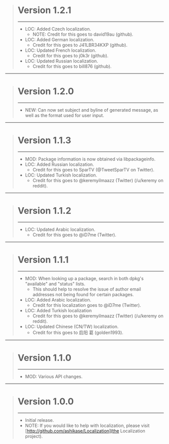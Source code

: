 > # Version 1.2.1
> - - -
> * LOC: Added Czech localization.
>     * NOTE: Credit for this goes to david19au (github).
> * LOC: Added German localization.
>     * Credit for this goes to J41LBR34KXP (github).
> * LOC: Updated French localization.
>     * Credit for this goes to j0k3r (github).
> * LOC: Updated Russian localization.
>     * Credit for this goes to bill876 (github).

- - -

> # Version 1.2.0
> - - -
> * NEW: Can now set subject and byline of generated message, as well as the format used for user input.

- - -

> # Version 1.1.3
> - - -
> * MOD: Package information is now obtained via libpackageinfo.
> * LOC: Added Russian localization.
>     * Credit for this goes to SparTV (@TweetSparTV on Twitter).
> * LOC: Updated Turkish localization.
>     * Credit for this goes to @keremyilmaazz (Twitter) (/u/keremy on reddit).

- - -

> # Version 1.1.2
> - - -
> * LOC: Updated Arabic localization.
>     * Credit for this goes to @iD7me (Twitter).

- - -

> # Version 1.1.1
> - - -
> * MOD: When looking up a package, search in both dpkg's "available" and "status" lists.
>     * This should help to resolve the issue of author email addresses not being found for certain packages.
> * LOC: Added Arabic localization.
>     * Credit for this localization goes to @iD7me (Twitter).
> * LOC: Added Turkish localization
>     * Credit for this goes to @keremyilmaazz (Twitter) (/u/keremy on reddit).
> * LOC: Updated Chinese (CN/TW) localization.
>     * Credit for this goes to 启阳 葛 (golden1993).

- - -

> # Version 1.1.0
> - - -
> * MOD: Various API changes.

- - -

> # Version 1.0.0</div>
> - - -
> * Initial release.
> * NOTE: If you would like to help with localization, please visit [http://github.com/ashikase/Localization](the Localization project).
